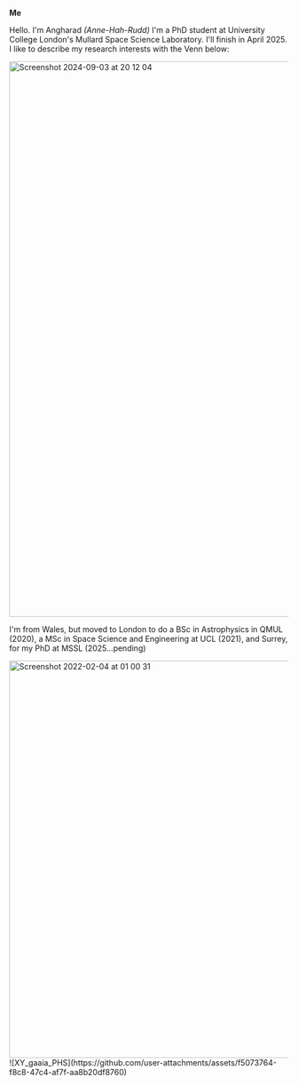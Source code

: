 **Me**

Hello. I'm Angharad *(Anne-Hah-Rudd)*
I'm a PhD student at University College London's Mullard Space Science Laboratory.
I'll finish in April 2025. 
I like to describe my research interests with the Venn below:

<img width="1001" alt="Screenshot 2024-09-03 at 20 12 04" src="https://github.com/user-attachments/assets/38ca4df8-5116-4338-a5be-a33aa4154a28">

I'm from Wales, but moved to London to do a BSc in Astrophysics in QMUL (2020), a MSc in Space Science and Engineering at UCL (2021), and Surrey, for my PhD at MSSL (2025...pending)

<img width="716" alt="Screenshot 2022-02-04 at 01 00 31" src="https://github.com/user-attachments/assets/fc339b8f-b842-449d-af91-926136f61e6d">
![XY_gaaia_PHS](https://github.com/user-attachments/assets/f5073764-f8c8-47c4-af7f-aa8b20df8760)
